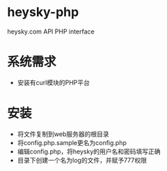 # heysky-php
heysky.com API PHP interface

# 系统需求

* 安装有curl模块的PHP平台

# 安装

* 将文件复制到web服务器的根目录
* 将config.php.sample更名为config.php
* 编辑config.php，将heysky的用户名和密码填写正确
* 目录下创建一个名为log的文件，并赋予777权限

